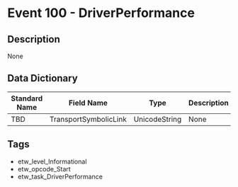 # Event 100 - DriverPerformance

## Description
None

## Data Dictionary
|Standard Name|Field Name|Type|Description|Sample Value|
|---|---|---|---|---|
|TBD|TransportSymbolicLink|UnicodeString|None|`None`|

## Tags
* etw_level_Informational
* etw_opcode_Start
* etw_task_DriverPerformance